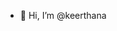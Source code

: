 - 👋 Hi, I’m @keerthana


<!---
keerthana807/keerthana807 is a ✨ special ✨ repository because its `README.md` (this file) appears on your GitHub profile.
You can click the Preview link to take a look at your changes.
--->

